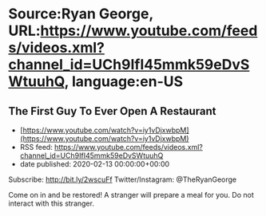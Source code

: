 # Source:Ryan George, URL:https://www.youtube.com/feeds/videos.xml?channel_id=UCh9IfI45mmk59eDvSWtuuhQ, language:en-US

## The First Guy To Ever Open A Restaurant
 - [https://www.youtube.com/watch?v=iy1vDjxwbpM](https://www.youtube.com/watch?v=iy1vDjxwbpM)
 - RSS feed: https://www.youtube.com/feeds/videos.xml?channel_id=UCh9IfI45mmk59eDvSWtuuhQ
 - date published: 2020-02-13 00:00:00+00:00

Subscribe: http://bit.ly/2wscuFf
Twitter/Instagram: @TheRyanGeorge

Come on in and be restored! A stranger will prepare a meal for you. Do not interact with this stranger.

